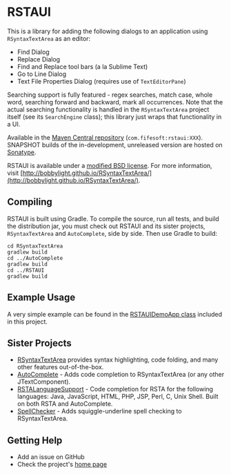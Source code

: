 # RSTAUI
This is a library for adding the following dialogs to an application using `RSyntaxTextArea` as an
editor:

* Find Dialog
* Replace Dialog
* Find and Replace tool bars (a la Sublime Text)
* Go to Line Dialog
* Text File Properties Dialog (requires use of `TextEditorPane`)

Searching support is fully featured - regex searches, match case, whole word, searching forward and
backward, mark all occurrences.  Note that the actual searching functionality is handled in the
`RSyntaxTextArea` project itself (see its `SearchEngine` class); this library just wraps that
functionality in a UI.

Available in the [Maven Central repository](https://search.maven.org/search?q=rstaui%20jar) (`com.fifesoft:rstaui:XXX`).
SNAPSHOT builds of the in-development, unreleased version are hosted on [Sonatype](https://oss.sonatype.org/content/repositories/snapshots/com/fifesoft/rstaui/).

RSTAUI is available under a [modified BSD license](https://github.com/bobbylight/RSTAUI/blob/master/src/main/dist/RSTAUI.License.txt).  For more information, visit [http://bobbylight.github.io/RSyntaxTextArea/](http://bobbylight.github.io/RSyntaxTextArea/).

## Compiling

RSTAUI is built using Gradle.  To compile the source, run all tests, and build the distribution jar,
you must check out RSTAUI and its sister projects, `RSyntaxTextArea` and `AutoComplete`, side by side.
Then use Gradle to build:

    cd RSyntaxTextArea
    gradlew build
    cd ../AutoComplete
    gradlew build
    cd ../RSTAUI
    gradlew build

## Example Usage

A very simple example can be found in the
[RSTAUIDemoApp class](https://github.com/bobbylight/RSTAUI/blob/master/src/main/java/org/fife/rsta/ui/demo/RSTAUIDemoApp.java)
included in this project.

## Sister Projects

* [RSyntaxTextArea](https://github.com/bobbylight/RSyntaxTextArea) provides syntax highlighting, code folding, and many other features out-of-the-box.
* [AutoComplete](https://github.com/bobbylight/AutoComplete) - Adds code completion to RSyntaxTextArea (or any other JTextComponent).
* [RSTALanguageSupport](https://github.com/bobbylight/RSTALanguageSupport) - Code completion for RSTA for the following languages: Java, JavaScript, HTML, PHP, JSP, Perl, C, Unix Shell.  Built on both RSTA and AutoComplete.
* [SpellChecker](https://github.com/bobbylight/SpellChecker) - Adds squiggle-underline spell checking to RSyntaxTextArea.

## Getting Help

* Add an issue on GitHub
* Check the project's [home page](http://bobbylight.github.io/RSyntaxTextArea/)
